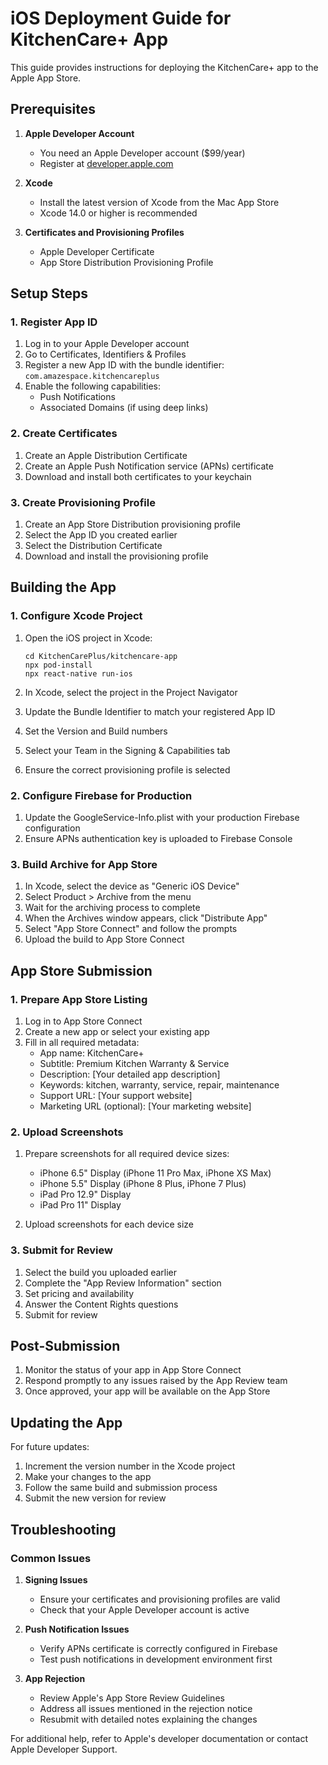 # iOS Deployment Guide for KitchenCare+ App

This guide provides instructions for deploying the KitchenCare+ app to the Apple App Store.

## Prerequisites

1. **Apple Developer Account**
   - You need an Apple Developer account ($99/year)
   - Register at [developer.apple.com](https://developer.apple.com)

2. **Xcode**
   - Install the latest version of Xcode from the Mac App Store
   - Xcode 14.0 or higher is recommended

3. **Certificates and Provisioning Profiles**
   - Apple Developer Certificate
   - App Store Distribution Provisioning Profile

## Setup Steps

### 1. Register App ID

1. Log in to your Apple Developer account
2. Go to Certificates, Identifiers & Profiles
3. Register a new App ID with the bundle identifier: `com.amazespace.kitchencareplus`
4. Enable the following capabilities:
   - Push Notifications
   - Associated Domains (if using deep links)

### 2. Create Certificates

1. Create an Apple Distribution Certificate
2. Create an Apple Push Notification service (APNs) certificate
3. Download and install both certificates to your keychain

### 3. Create Provisioning Profile

1. Create an App Store Distribution provisioning profile
2. Select the App ID you created earlier
3. Select the Distribution Certificate
4. Download and install the provisioning profile

## Building the App

### 1. Configure Xcode Project

1. Open the iOS project in Xcode:
   ```
   cd KitchenCarePlus/kitchencare-app
   npx pod-install
   npx react-native run-ios
   ```

2. In Xcode, select the project in the Project Navigator
3. Update the Bundle Identifier to match your registered App ID
4. Set the Version and Build numbers
5. Select your Team in the Signing & Capabilities tab
6. Ensure the correct provisioning profile is selected

### 2. Configure Firebase for Production

1. Update the GoogleService-Info.plist with your production Firebase configuration
2. Ensure APNs authentication key is uploaded to Firebase Console

### 3. Build Archive for App Store

1. In Xcode, select the device as "Generic iOS Device"
2. Select Product > Archive from the menu
3. Wait for the archiving process to complete
4. When the Archives window appears, click "Distribute App"
5. Select "App Store Connect" and follow the prompts
6. Upload the build to App Store Connect

## App Store Submission

### 1. Prepare App Store Listing

1. Log in to App Store Connect
2. Create a new app or select your existing app
3. Fill in all required metadata:
   - App name: KitchenCare+
   - Subtitle: Premium Kitchen Warranty & Service
   - Description: [Your detailed app description]
   - Keywords: kitchen, warranty, service, repair, maintenance
   - Support URL: [Your support website]
   - Marketing URL (optional): [Your marketing website]

### 2. Upload Screenshots

1. Prepare screenshots for all required device sizes:
   - iPhone 6.5" Display (iPhone 11 Pro Max, iPhone XS Max)
   - iPhone 5.5" Display (iPhone 8 Plus, iPhone 7 Plus)
   - iPad Pro 12.9" Display
   - iPad Pro 11" Display

2. Upload screenshots for each device size

### 3. Submit for Review

1. Select the build you uploaded earlier
2. Complete the "App Review Information" section
3. Set pricing and availability
4. Answer the Content Rights questions
5. Submit for review

## Post-Submission

1. Monitor the status of your app in App Store Connect
2. Respond promptly to any issues raised by the App Review team
3. Once approved, your app will be available on the App Store

## Updating the App

For future updates:
1. Increment the version number in the Xcode project
2. Make your changes to the app
3. Follow the same build and submission process
4. Submit the new version for review

## Troubleshooting

### Common Issues

1. **Signing Issues**
   - Ensure your certificates and provisioning profiles are valid
   - Check that your Apple Developer account is active

2. **Push Notification Issues**
   - Verify APNs certificate is correctly configured in Firebase
   - Test push notifications in development environment first

3. **App Rejection**
   - Review Apple's App Store Review Guidelines
   - Address all issues mentioned in the rejection notice
   - Resubmit with detailed notes explaining the changes

For additional help, refer to Apple's developer documentation or contact Apple Developer Support.
